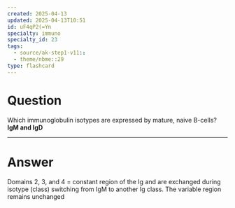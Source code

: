 ```yaml
---
created: 2025-04-13
updated: 2025-04-13T10:51
id: uF4qP2(=Yn
specialty: immuno
specialty_id: 23
tags:
  - source/ak-step1-v11::
  - theme/nbme::29
type: flashcard
---
```


# Question
Which immunoglobulin isotypes are expressed by mature, naive B-cells?   **IgM and IgD**

---

# Answer
Domains 2, 3, and 4 = constant region of the Ig and are exchanged during isotype (class) switching from IgM to another Ig class. The variable region remains unchanged